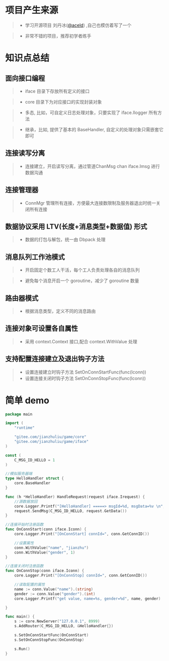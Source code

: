 # 项目产生来源

>-  学习开源项目 刘丹冰([@aceld](https://github.com/aceld/zinx)) ,自己也模仿着写了一个

>- 非常不错的项目，推荐初学者练手

# 知识点总结

## 面向接口编程

>- iface 目录下存放所有定义的接口

>- core 目录下为对应接口的实现封装对象

>- 多态, 比如，可自定义日志处理对象，只要实现了 iface.Ilogger 所有方法

>- 继承，比如, 提供了基本的 BaseHandler, 自定义的处理对象只需嵌套它即可

## 连接读写分离

>- 连接建立，开启读写分离，通过管道ChanMsg chan iface.Imsg 进行数据沟通

## 连接管理器

>- ConnMgr 管理所有连接，方便最大连接数限制及服务器退出时统一关闭所有连接

## 数据协议采用 LTV(长度+消息类型+数据值) 形式

>- 数据的打包与解包，统一由 Dbpack 处理

## 消息队列工作池模式

>- 开启固定个数工人干活，每个工人负责处理各自的消息队列

>- 避免每个消息开启一个 goroutine，减少了 goroutine 数量

## 路由器模式

>- 根据消息类型，定义不同的消息路由

## 连接对象可设置各自属性

>- 采用 context.Context 接口,配合 context.WithValue 处理

## 支持配置连接建立及退出钩子方法

>- 设置连接建立时钩子方法 SetOnConnStartFunc(func(Iconn))
>- 设置连接关闭时钩子方法 SetOnConnStopFunc(func(Iconn))

# 简单 demo 

```go 
package main

import (
	"runtime"

	"gitee.com/jianzhuliu/game/core"
	"gitee.com/jianzhuliu/game/iface"
)

const (
	C_MSG_ID_HELLO = 1
)

//模拟服务器端
type HelloHandler struct {
	core.BaseHandler
}

func (h *HelloHandler) HandleRequest(request iface.Irequest) {
	//源数据放回
	core.Logger.Printf("[HelloHandler] =====> msgId=%d, msgData=%v \n", request.GetMsgId(), string(request.GetData()))
	request.SendMsg(C_MSG_ID_HELLO, request.GetData())
}

//连接开始时注册函数
func OnConnStart(conn iface.Iconn) {
	core.Logger.Print("[OnConnStart] connId=", conn.GetConnID())

	//设置属性
	conn.WithValue("name", "jianzhu")
	conn.WithValue("gender", 1)
}

//连接关闭时注册函数
func OnConnStop(conn iface.Iconn) {
	core.Logger.Print("[OnConnStop] connId=", conn.GetConnID())

	//读取配置的属性
	name := conn.Value("name").(string)
	gender := conn.Value("gender").(int)
	core.Logger.Printf("get value, name=%s, gender=%d", name, gender)

}

func main() {
	s := core.NewServer("127.0.0.1", 8999)
	s.AddRouter(C_MSG_ID_HELLO, &HelloHandler{})

	s.SetOnConnStartFunc(OnConnStart)
	s.SetOnConnStopFunc(OnConnStop)

	s.Run()
}


```
